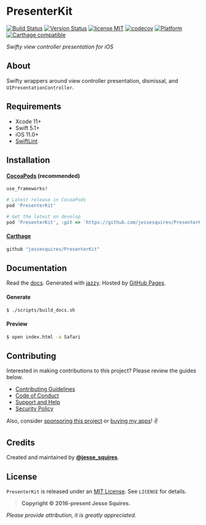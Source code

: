 # PresenterKit

[![Build Status](https://travis-ci.org/jessesquires/PresenterKit.svg)](https://travis-ci.org/jessesquires/PresenterKit) [![Version Status](https://img.shields.io/cocoapods/v/PresenterKit.svg)][podLink] [![license MIT](https://img.shields.io/cocoapods/l/PresenterKit.svg)][mitLink] [![codecov](https://codecov.io/gh/jessesquires/PresenterKit/branch/develop/graph/badge.svg)](https://codecov.io/gh/jessesquires/PresenterKit) [![Platform](https://img.shields.io/cocoapods/p/PresenterKit.svg)][docsLink] [![Carthage compatible](https://img.shields.io/badge/Carthage-compatible-4BC51D.svg?style=flat)](https://github.com/Carthage/Carthage)

*Swifty view controller presentation for iOS*

## About

Swifty wrappers around view controller presentation, dismissal, and `UIPresentationController`.

## Requirements

* Xcode 11+
* Swift 5.1+
* iOS 11.0+
* [SwiftLint](https://github.com/realm/SwiftLint)

## Installation

#### [CocoaPods](https://cocoapods.org) (recommended)

````ruby
use_frameworks!

# Latest release in CocoaPods
pod 'PresenterKit'

# Get the latest on develop
pod 'PresenterKit', :git => 'https://github.com/jessesquires/PresenterKit.git', :branch => 'develop'
````

#### [Carthage](https://github.com/Carthage/Carthage)

````bash
github "jessesquires/PresenterKit"
````

## Documentation

Read the [docs][docsLink]. Generated with [jazzy](https://github.com/realm/jazzy). Hosted by [GitHub Pages](https://pages.github.com).

#### Generate

````bash
$ ./scripts/build_docs.sh
````

#### Preview

````bash
$ open index.html -a Safari
````

## Contributing

Interested in making contributions to this project? Please review the guides below.

- [Contributing Guidelines](https://github.com/jessesquires/.github/blob/master/CONTRIBUTING.md)
- [Code of Conduct](https://github.com/jessesquires/.github/blob/master/CODE_OF_CONDUCT.md)
- [Support and Help](https://github.com/jessesquires/.github/blob/master/SUPPORT.md)
- [Security Policy](https://github.com/jessesquires/.github/blob/master/SECURITY.md)

Also, consider [sponsoring this project](https://www.jessesquires.com/sponsor/) or [buying my apps](https://www.hexedbits.com)! :v:

## Credits

Created and maintained by [**@jesse_squires**](https://twitter.com/jesse_squires).

## License

`PresenterKit` is released under an [MIT License][mitLink]. See `LICENSE` for details.

>**Copyright &copy; 2016-present Jesse Squires.**

*Please provide attribution, it is greatly appreciated.*

[mitLink]:https://opensource.org/licenses/MIT
[docsLink]:https://jessesquires.github.io/PresenterKit
[podLink]:https://cocoapods.org/pods/PresenterKit
